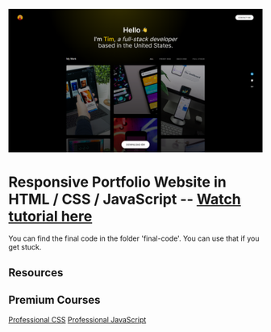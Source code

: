 ![](project-screenshot.png)

# Responsive Portfolio Website in HTML / CSS / JavaScript -- [Watch tutorial here](https://youtube.com/)

You can find the final code in the folder 'final-code'. You can use that if you get stuck.

## Resources

## Premium Courses
[Professional CSS](https://bytegrad.com/courses/professional-css)
[Professional JavaScript](https://bytegrad.com/courses/professional-javascript)